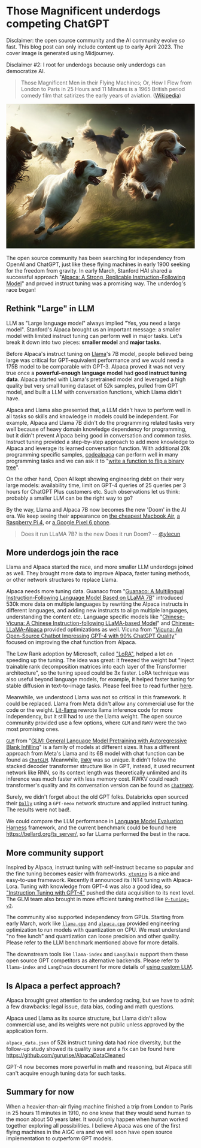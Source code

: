 # Those Magnificent underdogs competing ChatGPT

Disclaimer: the open source community and the AI community evolve so fast. This blog post can only include content up to early April 2023. The cover image is generated using Midjourney.

Disclaimer #2: I root for underdogs because only underdogs can democratize AI. 

> Those Magnificent Men in their Flying Machines; Or, How I Flew from London to Paris in 25 Hours and 11 Minutes is a 1965 British period comedy film that satirizes the early years of aviation. ([Wikipedia](https://en.wikipedia.org/wiki/Those_Magnificent_Men_in_Their_Flying_Machines))

![Linkedin Fraud](/images/underdogs.png)

The open source community has been searching for independency from OpenAI and ChatGPT, just like these flying machines in early 1900 seeking for the freedom from gravity. In early March, Stanford HAI shared a successful approach "[Alpaca: A Strong, Replicable Instruction-Following Model](https://crfm.stanford.edu/2023/03/13/alpaca.html)" and proved instruct tuning was a promising way. The underdog's race began!

## Rethink "Large" in LLM

LLM as "Large language model" always implied "Yes, you need a large model". Stanford's Alpaca brought us an important message: a smaller model with limited instruct tuning can perform well in major tasks. Let's break it down into two pieces: **smaller model** and **major tasks**.

Before Alpaca's instruct tuning on [Llama](https://ai.facebook.com/blog/large-language-model-llama-meta-ai/)'s 7B model, people believed being large was critical for GPT-equivalent performance and we would need a 175B model to be comparable with GPT-3. Alpaca proved it was not very true once a **powerful-enough language model** had **good instruct tuning data**. Alpaca started with Llama's pretrained model and leveraged a high quality but very small tuning dataset of 52k samples, pulled from GPT model, and built a LLM with conversation functions, which Llama didn't have.

Alpaca and Llama also presented that, a LLM didn't have to perform well in all tasks so skills and knowledge in models could be independent. For example, Alpaca and Llama 7B didn't do the programming related tasks very well because of heavy domain knowledge dependency for programming, but it didn't prevent Alpaca being good in conversation and common tasks. Instruct tuning provided a step-by-step approach to add more knowledge to Alpaca and leverage its learned conversation function. With additional 20k programming specific samples, [codealpaca](https://github.com/sahil280114/codealpaca) can perform well in many programming tasks and we can ask it to "[write a function to flip a binary tree](https://code-alpaca-demo.vercel.app/)".

On the other hand, Open AI kept showing engineering debt on their very large models: availability time, limit on GPT-4 queries of 25 queries per 3 hours for ChatGPT Plus customers etc. Such observations let us think: probably a smaller LLM can be the right way to go?

By the way, Llama and Alpaca 7B now becomes the new 'Doom' in the AI era. We keep seeing their appearance on [the cheapest Macbook Air](https://www.linkedin.com/posts/liuhongliang_chatgpt-activity-7042212001267269632-iaSL), [a Raspberry Pi 4](https://twitter.com/miolini/status/1634982361757790209), or [a Google Pixel 6 phone](https://twitter.com/thiteanish/status/1635678053853536256).

> Does it run LLaMA 7B?
> is the new
> Does it run Doom? -- [@ylecun](https://twitter.com/ylecun/status/1644484008250691584)

## More underdogs join the race

Llama and Alpaca started the race, and more smaller LLM underdogs joined as well. They brought more data to improve Alpaca, faster tuning methods, or other network structures to replace Llama.

Alpaca needs more tuning data. Guanaco from "[Guanaco: A Multilingual Instruction-Following Language Model Based on LLaMA 7B](https://github.com/Guanaco-Model/Guanaco-Model.github.io)" introduced 530k more data on multiple languages by rewriting the Alpaca instructs in different languages, and adding new instructs to align multiple languages, understanding the content etc. Language specific models like "[Chinese-Vicuna: A Chinese Instruction-following LLaMA-based Model](https://github.com/Facico/Chinese-Vicuna)" and [Chinese-LLaMA-Alpaca](https://github.com/ymcui/Chinese-LLaMA-Alpaca) provided optimizations as well. Vicuna from "[Vicuna: An Open-Source Chatbot Impressing GPT-4 with 90% ChatGPT Quality](https://github.com/lm-sys/FastChat#vicuna-weights)" focused on improving the chat function from Alpaca. 

The Low Rank adoption by Microsoft, called ["LoRA"](https://arxiv.org/pdf/2106.09685.pdf), helped a lot on speeding up the tuning. The idea was great: it freezed the weight but "inject trainable rank decomposition matrices into each layer of the Transformer architecture", so the tuning speed could be 3x faster. LoRA technique was also useful beyond language models, for example, it helped faster tuning for stable diffusion in text-to-image tasks. Please feel free to read further [here](https://github.com/cloneofsimo/lora).

Meanwhile, we understood Llama was not so critical in this framework. It could be replaced. Llama from Meta didn't allow any commercial use for the code or the weight. [Lit-llama](https://github.com/Lightning-AI/lit-llama) rewrote llama inference code for more independency, but it still had to use the Llama weight. The open source community provided use a few options, where `GLM` and `RWKV` were the two most promising ones.

[`GLM`](https://github.com/THUDM/GLM) from "[GLM: General Language Model Pretraining with Autoregressive Blank Infilling](https://arxiv.org/abs/2103.10360)" is a family of models at different sizes. It has a different approach from Meta's Llama and its 6B model with chat function can be found as [`ChatGLM`](https://github.com/THUDM/ChatGLM-6B). Meanwhile, [`RWKV`](https://github.com/BlinkDL/RWKV-LM) was so unique. It didn't follow the stacked decoder transformer structure like in GPT, instead, it used recurrent network like RNN, so its context length was theoretically unlimited and its inference was much faster with less memory cost. RWKV could reach transformer's quality and its conversation version can be found as [`ChatRWKV`](https://github.com/BlinkDL/ChatRWKV).

Surely, we didn't forget about the old GPT folks. Databricks open sourced their [`Dolly`](https://github.com/databrickslabs/dolly) using a `GPT-neox` network structure and applied instruct tuning. The results were not bad!.

We could compare the LLM performance in [Language Model Evaluation Harness](https://github.com/EleutherAI/lm-evaluation-harness) framework, and the current benchmark could be found here <https://bellard.org/ts_server/>, so far LLama performed the best in the race.

## More community support

Inspired by Alpaca, instruct tuning with self-instruct became so popular and the fine tuning becomes easier with frameworks. [`xtuning`](https://github.com/stochasticai/xturing) is a nice and easy-to-use framework. Recently it announced its INT4 tuning with Alpaca-Lora. Tuning with knowledge from GPT-4 was also a good idea, so ["Instruction Tuning with GPT-4"](https://github.com/Instruction-Tuning-with-GPT-4/GPT-4-LLM) pushed the data acquisition to its next level. The GLM team also brought in more efficient tuning method like [`P-tuning-v2`](https://github.com/THUDM/P-tuning-v2).

The community also supported independency from GPUs. Starting from early March, work like [`llama.cpp`](https://github.com/ggerganov/llama.cpp) and [`alpaca.cpp`](https://github.com/antimatter15/alpaca.cpp) provided engineering optimization to run models with quantization on CPU. We must understand "no free lunch" and quantization can loose precision and other quality. Please refer to the LLM benchmark mentioned above for more details.

The downstream tools like `llama-index` and `LangChain` support them these open source GPT competitors as alternative backends. Please refer to `llama-index` and `LangChain` document for more details of [using custom LLM](https://github.com/jerryjliu/llama_index/blob/main/docs/how_to/customization/custom_llms.md).

## Is Alpaca a perfect approach?

Alpaca brought great attention to the underdog racing, but we have to admit a few drawbacks: legal issue, data bias, coding and math questions.

Alpaca used Llama as its source structure, but Llama didn't allow commercial use, and its weights were not public unless approved by the application form.

`alpaca_data.json` of 52k instruct tuning data had nice diversity, but the follow-up study showed its quality issue and a fix can be found here <https://github.com/gururise/AlpacaDataCleaned> 

GPT-4 now becomes more powerful in math and reasoning, but Alpaca still can't acquire enough tuning data for such tasks.


## Summary for now

When a heavier-than-air flying machine finished a trip from London to Paris in 25 hours 11 minutes in 1910, no one knew that they would send human to the moon about 50 years later. It would only happen when human worked together exploring all possibilities. I believe Alpaca was one of the first flying machines in the AIGC era and we will soon have open source implementation to outperform GPT models.
